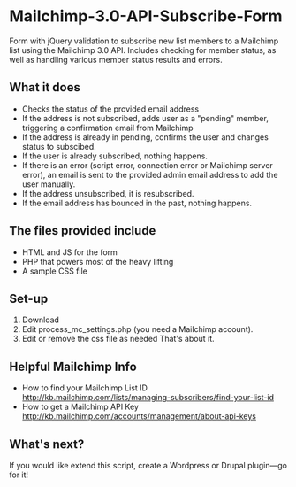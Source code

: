# Mailchimp-3.0-API-Subscribe-Form
Form with jQuery validation to subscribe new list members to a Mailchimp list using the Mailchimp 3.0 API. Includes checking for member status, as well as handling various member status results and errors.

## What it does
* Checks the status of the provided email address
* If the address is not subscribed, adds user as a "pending" member, triggering a confirmation email from Mailchimp
* If the address is already in pending, confirms the user and changes status to subscibed.
* If the user is already subscribed, nothing happens.
* If there is an error (script error, connection error or Mailchimp server error), an email is sent to the provided admin email address to add the user manually.
* If the address unsubscribed, it is resubscribed.
* If the email address has bounced in the past, nothing happens.

## The files provided include
* HTML and JS for the form
* PHP that powers most of the heavy lifting
* A sample CSS file

## Set-up
1. Download
2. Edit process_mc_settings.php (you need a Mailchimp account).
3. Edit or remove the css file as needed
That's about it.

## Helpful Mailchimp Info
* How to find your Mailchimp List ID http://kb.mailchimp.com/lists/managing-subscribers/find-your-list-id
* How to get a Mailchimp API Key http://kb.mailchimp.com/accounts/management/about-api-keys

## What's next?
If you would like extend this script, create a Wordpress or Drupal plugin—go for it!

